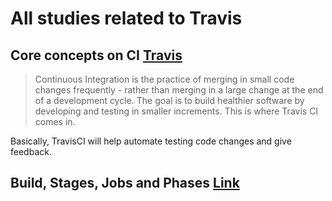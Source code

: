 # All studies related to Travis

## Core concepts on CI [Travis](https://docs.travis-ci.com/user/for-beginners)

> Continuous Integration is the practice of merging in small code changes frequently - rather than merging in a large change at the end of a development cycle. The goal is to build healthier software by developing and testing in smaller increments. This is where Travis CI comes in.

Basically, TravisCI will help automate testing code changes and give feedback.

## Build, Stages, Jobs and Phases [Link](https://docs.travis-ci.com/user/for-beginners#builds-stages-jobs-and-phases)

